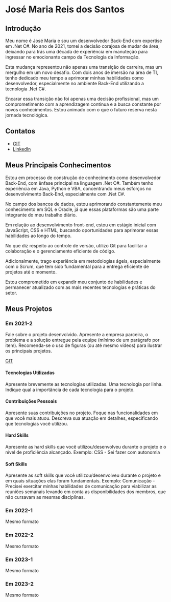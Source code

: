 # José Maria Reis dos Santos
## Introdução

Meu nome é José Maria e sou um desenvolvedor Back-End com expertise em .Net C#. No ano de 2021, tomei a decisão corajosa de mudar de área, deixando para trás uma década de experiência em manuteção para ingressar no emocionante campo da Tecnologia da Informação.

Esta mudança representou não apenas uma transição de carreira, mas um mergulho em um novo desafio. Com dois anos de imersão na área de TI, tenho dedicado meu tempo a aprimorar minhas habilidades como desenvolvedor, especialmente no ambiente Back-End utilizando a tecnologia .Net C#.

Encarar essa transição não foi apenas uma decisão profissional, mas um comprometimento com a aprendizagem contínua e a busca constante por novos conhecimentos. Estou animado com o que o futuro reserva nesta jornada tecnológica.

## Contatos
* [GIT](https://github.com/Jose-dos-Santos)
* [LinkedIn](linkedin.com/in/josé-maria-reis-dos-santos)


## Meus Principais Conhecimentos
Estou em processo de construção de conhecimento como desenvolvedor Back-End, com ênfase principal na linguagem .Net C#. Também tenho experiência em Java, Python e VBA, concentrando meus esforços no desenvolvimento Back-End, especialmente com .Net C#.

No campo dos bancos de dados, estou aprimorando constantemente meu conhecimento em SQL e Oracle, já que essas plataformas são uma parte integrante do meu trabalho diário.

Em relação ao desenvolvimento front-end, estou em estágio inicial com JavaScript, CSS e HTML, buscando oportunidades para aprimorar essas habilidades ao longo do tempo.

No que diz respeito ao controle de versão, utilizo Git para facilitar a colaboração e o gerenciamento eficiente de código.

Adicionalmente, trago experiência em metodologias ágeis, especialmente com o Scrum, que tem sido fundamental para a entrega eficiente de projetos até o momento.

Estou comprometido em expandir meu conjunto de habilidades e permanecer atualizado com as mais recentes tecnologias e práticas do setor.
## Meus Projetos

### Em 2021-2
Fale sobre o projeto desenvolvido. Apresente a empresa parceira, o problema e a solução entregue pela equipe (mínimo de um parágrafo por item). Recomenda-se o uso de figuras (ou até mesmo vídeos) para ilustrar os principais projetos.

[GIT](https://www.git.com)

#### Tecnologias Utilizadas
Apresente brevemente as tecnologias utilizadas. Uma tecnologia por linha. Indique qual a importância de cada tecnologia para o projeto.

#### Contribuições Pessoais
Apresente suas contribuições no projeto. Foque nas funcionalidades em que você mais atuou. Descreva sua atuação em detalhes, especificando que tecnologias você utilizou.

#### Hard Skills
Apresente as hard skills que você utilizou/desenvolveu durante o projeto e o nível de proficiência alcançado. Exemplo: CSS - Sei fazer com autonomia

#### Soft Skills
Apresente as soft skills que você utilizou/desenvolveu durante o projeto e em quais situações elas foram fundamentais. Exemplo: Comunicação - Precisei exercitar minhas habilidades de comunicação para viabilizar as reuniões semanais levando em conta as disponibilidades dos membros, que não cursavam as mesmas disciplinas.

### Em 2022-1
Mesmo formato

### Em 2022-2
Mesmo formato

### Em 2023-1
Mesmo formato

### Em 2023-2
Mesmo formato






